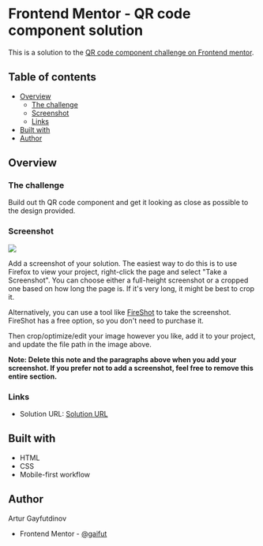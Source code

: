 # Frontend Mentor - QR code component solution

This is a solution to the [QR code component challenge on Frontend mentor](https://www.frontendmentor.io/challenges/qr-code-component-iux_sIO_H). 

## Table of contents

- [Overview](#overview)
  - [The challenge](#the-challenge)
  - [Screenshot](#screenshot)
  - [Links](#links)
- [Built with](#built-with)
- [Author](#author)

## Overview

### The challenge

Build out th QR code component and get it looking as close as possible to the design provided.

### Screenshot

![](./screenshot.jpg)

Add a screenshot of your solution. The easiest way to do this is to use Firefox to view your project, right-click the page and select "Take a Screenshot". You can choose either a full-height screenshot or a cropped one based on how long the page is. If it's very long, it might be best to crop it.

Alternatively, you can use a tool like [FireShot](https://getfireshot.com/) to take the screenshot. FireShot has a free option, so you don't need to purchase it. 

Then crop/optimize/edit your image however you like, add it to your project, and update the file path in the image above.

**Note: Delete this note and the paragraphs above when you add your screenshot. If you prefer not to add a screenshot, feel free to remove this entire section.**

### Links

- Solution URL: [Solution URL](https://frontend-mentor-1-theta.vercel.app/)

## Built with

- HTML
- CSS
- Mobile-first workflow

## Author
Artur Gayfutdinov
- Frontend Mentor - [@gaifut](https://www.frontendmentor.io/profile/gaifut)
